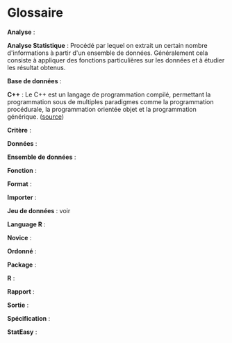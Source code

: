 # Glossaire

**Analyse** :


**Analyse Statistique** :
Procédé par lequel on extrait un certain nombre d'informations à partir d'un ensemble de données.
Généralement cela consiste à appliquer des fonctions particulières sur les données et à étudier
les résultat obtenus.

**Base de données** :


**C++** :
Le C++ est un langage de programmation compilé, permettant la programmation sous de multiples paradigmes 
comme la programmation procédurale, la programmation orientée objet et la programmation générique.
([source](https://fr.wikipedia.org/wiki/C%2B%2B))

**Critère** :


**Données** :


**Ensemble de données** :



**Fonction** :


**Format** :


**Importer** :


**Jeu de données** :
voir 

**Language R** :


**Novice** :


**Ordonné** :


**Package** :


**R** :


**Rapport** :


**Sortie** :


**Spécification** :


**StatEasy** :


